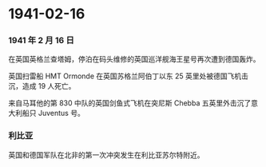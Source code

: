 # 1941-02-16

### 1941 年 2 月 16 日

在英国英格兰查塔姆，停泊在码头维修的英国巡洋舰海王星号再次遭到德国轰炸。

英国扫雷船 HMT Ormonde 在英国苏格兰阿伯丁以东 25
英里处被德国飞机击沉，造成 19 人死亡。

来自马耳他的第 830 中队的英国剑鱼式飞机在突尼斯 Chebba
五英里外击沉了意大利船只 Juventus 号。

### 利比亚

英国和德国军队在北非的第一次冲突发生在利比亚苏尔特附近。